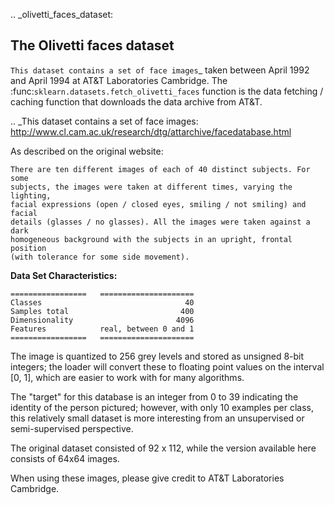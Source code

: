 .. _olivetti_faces_dataset:

The Olivetti faces dataset
--------------------------

`This dataset contains a set of face images`_ taken between April 1992 and 
April 1994 at AT&T Laboratories Cambridge. The
:func:`sklearn.datasets.fetch_olivetti_faces` function is the data
fetching / caching function that downloads the data
archive from AT&T.

.. _This dataset contains a set of face images: http://www.cl.cam.ac.uk/research/dtg/attarchive/facedatabase.html

As described on the original website:

    There are ten different images of each of 40 distinct subjects. For some
    subjects, the images were taken at different times, varying the lighting,
    facial expressions (open / closed eyes, smiling / not smiling) and facial
    details (glasses / no glasses). All the images were taken against a dark
    homogeneous background with the subjects in an upright, frontal position 
    (with tolerance for some side movement).

**Data Set Characteristics:**

    =================   =====================
    Classes                                40
    Samples total                         400
    Dimensionality                       4096
    Features            real, between 0 and 1
    =================   =====================

The image is quantized to 256 grey levels and stored as unsigned 8-bit 
integers; the loader will convert these to floating point values on the 
interval [0, 1], which are easier to work with for many algorithms.

The "target" for this database is an integer from 0 to 39 indicating the
identity of the person pictured; however, with only 10 examples per class, this
relatively small dataset is more interesting from an unsupervised or
semi-supervised perspective.

The original dataset consisted of 92 x 112, while the version available here
consists of 64x64 images.

When using these images, please give credit to AT&T Laboratories Cambridge.

